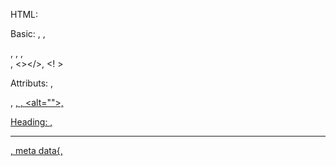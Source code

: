 HTML:

Basic: <html>, <h>, <p>, <a>, <img>, <br>, <></>, <! >

Attributs: <html lang>,<p title>, <a href>, <img src width height>, <alt="">, 

Heading: <h>, <hr>, meta data{<head>, <title>, <meta>, <style>, <link>}

Paragraph: <p>, <br>, <pre>

Style: <style="color:red; background-color:blue; font-family; font-size:200%; text-align:center;">, css style

Formatting: <b>, <strong>, <i>, <em>, <small>, <mark>, <del>, <ins>, <sub>, <sup>

Quotation: <q>, <blockquote>, <abbr>, <address>

Code: <code>, <samp>, <kbd>, <var>

color: <color:red; rgb(255,0,0); #FF0000)>

CSS: Inline: <p style="color:red">, refer to 'style'
     Interna: using a <style> element in the HTML <head> section
     External: <link rel="stylesheet" href="styles.css">
     color, font-size, font-family, border, pading, margin
     *id attributes* 
     class attributes

CSS link: <img src="local.img">, <a href="local.html">, <a href="local.html" target="_blank _self">
          a:link {color: green; background-color: transparent;
text-decoration: none;}

Image: <img style="width:300px;height:200px;">, image link, image map

Table: <caption>, <tr>, <th>, <td>, css border, css padding, <colspan="", rowspan="">, css special style

List: <ul>, <li>, <style="list-style-type:">, <ol type="">, <dl>, nesting, css display:inline

Insert: <div>, <span>

Block: <h>, <p>, <div>, <form>
Inline: <span>, <a>, <img>

css class: span.xxx, div.xxx

Java id: #xxx{}, <id="xxx">

Layout: <header> - Defines a header for a document or a section
        <nav> - Defines a container for navigation links
        <section> - Defines a section in a document
        <article> - Defines an independent self-contained article
        <aside> - Defines content aside from the content (like a sidebar)
        <footer> - Defines a footer for a document or a section
        <details> - Defines additional details
        <summary> - Defines a heading for the <details> element

CSS style definitions: background-color, color, height, width, font-size, font-family, line-height
                         text-align,padding, float, border
                         within <style> </style>
                         
iframe: design website inside a website

Head:  <title>, <style>, <meta>, <link>, <script>, and <base>.

Entities: content that clashes with html language

Symbols: &#xxxx check full list online

Character set: <meta charset="UTF-8">

URL: web address, website call web server using URL; 
     syntax: http  :// www    .w3schools .com  /html/ default.asp
             scheme:// prefix .domain    :port /path/ filename
             







